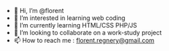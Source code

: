 - 👋 Hi, I’m @florent
- 👀 I’m interested in learning web coding
- 🌱 I’m currently learning HTML/CSS PHP/JS
- 💞️ I’m looking to collaborate on a work-study project
- 📫 How to reach me : florent.regnery@gmail.com

<!---
florent-regnery/florent-regnery is a ✨ special ✨ repository because its `README.md` (this file) appears on your GitHub profile.
You can click the Preview link to take a look at your changes.
--->
